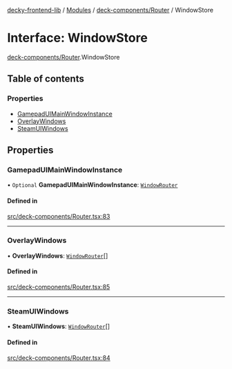 [decky-frontend-lib](../README.md) / [Modules](../modules.md) / [deck-components/Router](../modules/deck_components_Router.md) / WindowStore

# Interface: WindowStore

[deck-components/Router](../modules/deck_components_Router.md).WindowStore

## Table of contents

### Properties

- [GamepadUIMainWindowInstance](deck_components_Router.WindowStore.md#gamepaduimainwindowinstance)
- [OverlayWindows](deck_components_Router.WindowStore.md#overlaywindows)
- [SteamUIWindows](deck_components_Router.WindowStore.md#steamuiwindows)

## Properties

### GamepadUIMainWindowInstance

• `Optional` **GamepadUIMainWindowInstance**: [`WindowRouter`](deck_components_Router.WindowRouter.md)

#### Defined in

[src/deck-components/Router.tsx:83](https://github.com/SteamDeckHomebrew/decky-frontend-lib/blob/727fcc8/src/deck-components/Router.tsx#L83)

___

### OverlayWindows

• **OverlayWindows**: [`WindowRouter`](deck_components_Router.WindowRouter.md)[]

#### Defined in

[src/deck-components/Router.tsx:85](https://github.com/SteamDeckHomebrew/decky-frontend-lib/blob/727fcc8/src/deck-components/Router.tsx#L85)

___

### SteamUIWindows

• **SteamUIWindows**: [`WindowRouter`](deck_components_Router.WindowRouter.md)[]

#### Defined in

[src/deck-components/Router.tsx:84](https://github.com/SteamDeckHomebrew/decky-frontend-lib/blob/727fcc8/src/deck-components/Router.tsx#L84)
